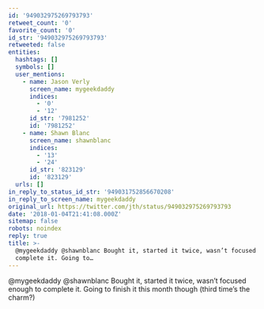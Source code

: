 ```yaml
---
id: '949032975269793793'
retweet_count: '0'
favorite_count: '0'
id_str: '949032975269793793'
retweeted: false
entities:
  hashtags: []
  symbols: []
  user_mentions:
    - name: Jason Verly
      screen_name: mygeekdaddy
      indices:
        - '0'
        - '12'
      id_str: '7981252'
      id: '7981252'
    - name: Shawn Blanc
      screen_name: shawnblanc
      indices:
        - '13'
        - '24'
      id_str: '823129'
      id: '823129'
  urls: []
in_reply_to_status_id_str: '949031752856670208'
in_reply_to_screen_name: mygeekdaddy
original_url: https://twitter.com/jth/status/949032975269793793
date: '2018-01-04T21:41:08.000Z'
sitemap: false
robots: noindex
reply: true
title: >-
  @mygeekdaddy @shawnblanc Bought it, started it twice, wasn’t focused enough to
  complete it. Going to…
---
```


@mygeekdaddy @shawnblanc Bought it, started it twice, wasn’t focused enough to complete it. Going to finish it this month though (third time’s the charm?)